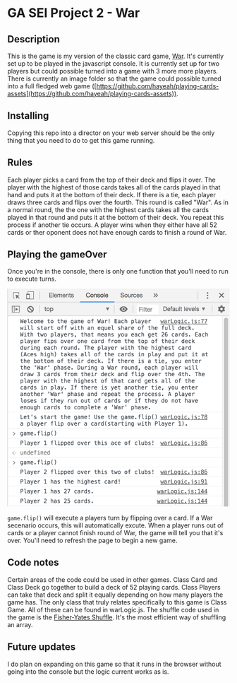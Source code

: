 # GA SEI Project 2 - War

## Description
This is the game is my version of the classic card game, [War](https://en.wikipedia.org/wiki/War_(card_game)). It's currently set up to be played in the javascript console. It is currently set up for two players but could possible turned into a game with 3 more more players. There is currently an image folder so that the game could possible turned into a full fledged web game ([https://github.com/hayeah/playing-cards-assets](https://github.com/hayeah/playing-cards-assets)).

## Installing

Copying this repo into a director on your web server should be the only thing that you need to do to get this game running.

## Rules
Each player picks a card from the top of their deck and flips it over. The player with the highest of those cards takes all of the cards played in that hand and puts it at the bottom of their deck. If there is a tie, each player draws three cards and flips over the fourth. This round is called "War". As in a normal round, the the one with the highest cards takes all the cards played in that round and puts it at the bottom of their deck. You repeat this process if another tie occurs. A player wins when they either have all 52 cards or ther oponent does not have enough cards to finish a round of War.

## Playing the gameOver
Once you're in the console, there is only one function that you'll need to run to execute turns.

![Game Example](images/example.png)

`game.flip()` will execute a players turn by flipping over a card. If a War secenario occurs, this will automatically excute. When a player runs out of cards or a player cannot finish round of War, the game will tell you that it's over. You'll need to refresh the page to begin a new game.

## Code notes

Certain areas of the code could be used in other games. Class Card and Class Deck go together to build a deck of 52 playing cards. Class Players can take that deck and split it equally depending on how many players the game has. The only class that truly relates specifically to this game is Class Game. All of these can be found in warLogic.js. The shuffle code used in the game is the [Fisher-Yates Shuffle](https://en.wikipedia.org/wiki/Fisher%E2%80%93Yates_shuffle). It's the most efficient way of shuffling an array.

## Future updates

I do plan on expanding on this game so that it runs in the browser without going into the console but the logic current works as is.
